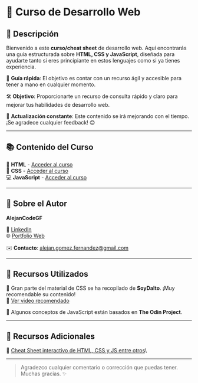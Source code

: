 # 🚀 Curso de Desarrollo Web

## 📌 Descripción

Bienvenido a este **curso/cheat sheet** de desarrollo web. Aquí encontrarás una guía estructurada sobre **HTML, CSS y JavaScript**, diseñada para ayudarte tanto si eres principiante en estos lenguajes como si ya tienes experiencia.

📖 **Guía rápida**: El objetivo es contar con un recurso ágil y accesible para tener a mano en cualquier momento.

🛠️ **Objetivo**: Proporcionarte un recurso de consulta rápido y claro para mejorar tus habilidades de desarrollo web.

🔄 **Actualización constante**: Este contenido se irá mejorando con el tiempo. ¡Se agradece cualquier feedback! 😊

---

## 📚 Contenido del Curso

📌 **HTML** - [Acceder al curso](https://github.com/alejanCodeGF/Curso-Desarrollo-Web/tree/main/Curso-HTML)\
🎨 **CSS** - [Acceder al curso](https://github.com/alejanCodeGF/Curso-Desarrollo-Web/tree/main/Curso-CSS)\
💻 **JavaScript** - [Acceder al curso](https://github.com/alejanCodeGF/Curso-Desarrollo-Web/tree/main/Curso-JS)

---

## 👤 Sobre el Autor

**AlejanCodeGF**

📎 [LinkedIn](https://www.linkedin.com/in/alejan-gomez-fernandez/)\
🌐 [Portfolio Web](https://alejancodegf.github.io/Portfolio)

✉️ **Contacto**: [alejan.gomez.fernandez@gmail.com](mailto\:alejan.gomez.fernandez@gmail.com)

---

## 🔗 Recursos Utilizados

📌 Gran parte del material de CSS se ha recopilado de **SoyDalto**. ¡Muy recomendable su contenido!\
🎥 [Ver video recomendado](https://youtu.be/OWKXEJN67FE)

📌 Algunos conceptos de JavaScript están basados en **The Odin Project**.

---

## 📌 Recursos Adicionales

🔹 [Cheat Sheet interactivo de HTML, CSS y JS entre otros](https://htmlcheatsheet.com/)\

---

> Agradezco cualquier comentario o corrección que puedas tener. Muchas gracias. ✨